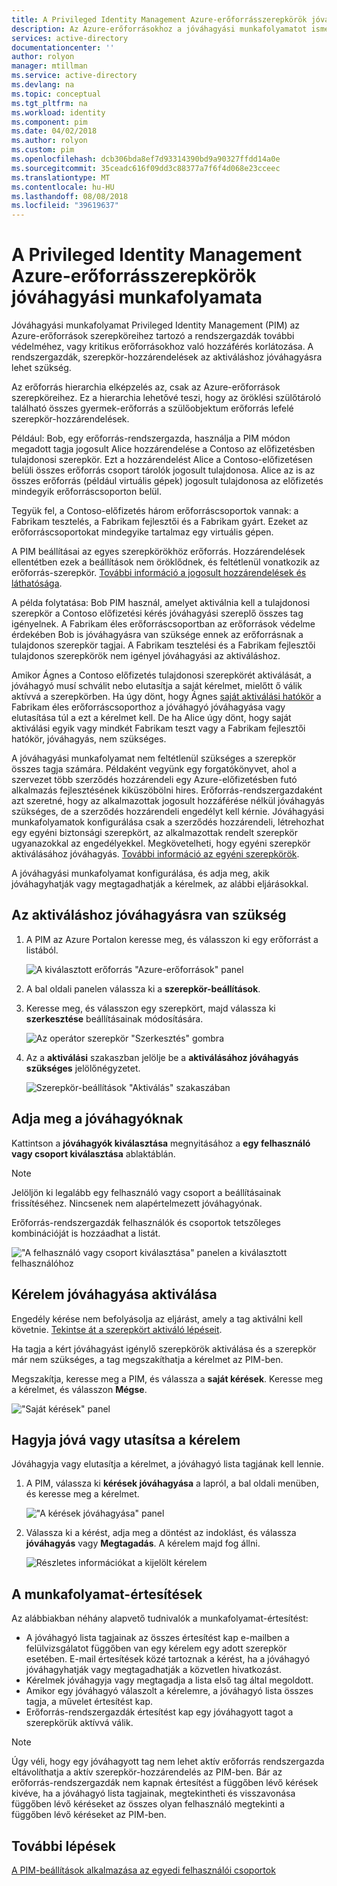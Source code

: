 ```yaml
---
title: A Privileged Identity Management Azure-erőforrásszerepkörök jóváhagyási munkafolyamata |} A Microsoft Docs
description: Az Azure-erőforrásokhoz a jóváhagyási munkafolyamatot ismerteti.
services: active-directory
documentationcenter: ''
author: rolyon
manager: mtillman
ms.service: active-directory
ms.devlang: na
ms.topic: conceptual
ms.tgt_pltfrm: na
ms.workload: identity
ms.component: pim
ms.date: 04/02/2018
ms.author: rolyon
ms.custom: pim
ms.openlocfilehash: dcb306bda8ef7d93314390bd9a90327ffdd14a0e
ms.sourcegitcommit: 35ceadc616f09dd3c88377a7f6f4d068e23cceec
ms.translationtype: MT
ms.contentlocale: hu-HU
ms.lasthandoff: 08/08/2018
ms.locfileid: "39619637"
---
```

# <a name="approval-workflow-for-azure-resource-roles-in-privileged-identity-management"></a>A Privileged Identity Management Azure-erőforrásszerepkörök jóváhagyási munkafolyamata

Jóváhagyási munkafolyamat Privileged Identity Management (PIM) az Azure-erőforrások szerepköreihez tartozó a rendszergazdák további védelméhez, vagy kritikus erőforrásokhoz való hozzáférés korlátozása. A rendszergazdák, szerepkör-hozzárendelések az aktiváláshoz jóváhagyásra lehet szükség. 

Az erőforrás hierarchia elképzelés az, csak az Azure-erőforrások szerepköreihez. Ez a hierarchia lehetővé teszi, hogy az öröklési szülőtároló található összes gyermek-erőforrás a szülőobjektum erőforrás lefelé szerepkör-hozzárendelések. 

Például: Bob, egy erőforrás-rendszergazda, használja a PIM módon megadott tagja jogosult Alice hozzárendelése a Contoso az előfizetésben tulajdonosi szerepkör. Ezt a hozzárendelést Alice a Contoso-előfizetésen belüli összes erőforrás csoport tárolók jogosult tulajdonosa. Alice az is az összes erőforrás (például virtuális gépek) jogosult tulajdonosa az előfizetés mindegyik erőforráscsoporton belül. 

Tegyük fel, a Contoso-előfizetés három erőforráscsoportok vannak: a Fabrikam tesztelés, a Fabrikam fejlesztői és a Fabrikam gyárt. Ezeket az erőforráscsoportokat mindegyike tartalmaz egy virtuális gépen.

A PIM beállításai az egyes szerepkörökhöz erőforrás. Hozzárendelések ellentétben ezek a beállítások nem öröklődnek, és feltétlenül vonatkozik az erőforrás-szerepkör. [További információ a jogosult hozzárendelések és láthatósága](pim-resource-roles-eligible-visibility.md).

A példa folytatása: Bob PIM használ, amelyet aktiválnia kell a tulajdonosi szerepkör a Contoso előfizetési kérés jóváhagyási szereplő összes tag igényelnek. A Fabrikam éles erőforráscsoportban az erőforrások védelme érdekében Bob is jóváhagyásra van szüksége ennek az erőforrásnak a tulajdonos szerepkör tagjai. A Fabrikam tesztelési és a Fabrikam fejlesztői tulajdonos szerepkörök nem igényel jóváhagyási az aktiváláshoz.

Amikor Ágnes a Contoso előfizetés tulajdonosi szerepkörét aktiválását, a jóváhagyó musí schválit nebo elutasítja a saját kérelmet, mielőtt ő válik aktívvá a szerepkörben. Ha úgy dönt, hogy Ágnes [saját aktiválási hatókör](pim-resource-roles-activate-your-roles.md#apply-just-enough-administration-practices) a Fabrikam éles erőforráscsoporthoz a jóváhagyó jóváhagyása vagy elutasítása túl a ezt a kérelmet kell. De ha Alice úgy dönt, hogy saját aktiválási egyik vagy mindkét Fabrikam teszt vagy a Fabrikam fejlesztői hatókör, jóváhagyás, nem szükséges.

A jóváhagyási munkafolyamat nem feltétlenül szükséges a szerepkör összes tagja számára. Példaként vegyünk egy forgatókönyvet, ahol a szervezet több szerződés hozzárendeli egy Azure-előfizetésben futó alkalmazás fejlesztésének kiküszöbölni hires. Erőforrás-rendszergazdaként azt szeretné, hogy az alkalmazottak jogosult hozzáférése nélkül jóváhagyás szükséges, de a szerződés hozzárendeli engedélyt kell kérnie. Jóváhagyási munkafolyamatok konfigurálása csak a szerződés hozzárendeli, létrehozhat egy egyéni biztonsági szerepkört, az alkalmazottak rendelt szerepkör ugyanazokkal az engedélyekkel. Megkövetelheti, hogy egyéni szerepkör aktiválásához jóváhagyás. [További információ az egyéni szerepkörök](pim-resource-roles-custom-role-policy.md).

A jóváhagyási munkafolyamat konfigurálása, és adja meg, akik jóváhagyhatják vagy megtagadhatják a kérelmek, az alábbi eljárásokkal.

## <a name="require-approval-to-activate"></a>Az aktiváláshoz jóváhagyásra van szükség

1. A PIM az Azure Portalon keresse meg, és válasszon ki egy erőforrást a listából.

   ![A kiválasztott erőforrás "Azure-erőforrások" panel](media/azure-pim-resource-rbac/aadpim_manage_azure_resource_some_there.png)

2. A bal oldali panelen válassza ki a **szerepkör-beállítások**.

3. Keresse meg, és válasszon egy szerepkört, majd válassza ki **szerkesztése** beállításainak módosítására.

   ![Az operátor szerepkör "Szerkesztés" gombra](media/azure-pim-resource-rbac/aadpim_rbac_role_settings_view_settings.png)

4. Az a **aktiválási** szakaszban jelölje be a **aktiválásához jóváhagyás szükséges** jelölőnégyzetet.

   ![Szerepkör-beállítások "Aktiválás" szakaszában](media/azure-pim-resource-rbac/aadpim_rbac_settings_require_approval_checkbox.png)

## <a name="specify-approvers"></a>Adja meg a jóváhagyóknak

Kattintson a **jóváhagyók kiválasztása** megnyitásához a **egy felhasználó vagy csoport kiválasztása** ablaktáblán.

>[!NOTE]
>Jelöljön ki legalább egy felhasználó vagy csoport a beállításainak frissítéséhez. Nincsenek nem alapértelmezett jóváhagyónak.

Erőforrás-rendszergazdák felhasználók és csoportok tetszőleges kombinációját is hozzáadhat a listát. 

!["A felhasználó vagy csoport kiválasztása" panelen a kiválasztott felhasználóhoz](media/azure-pim-resource-rbac/aadpim_rbac_role_settings_select_approvers.png)

## <a name="request-approval-to-activate"></a>Kérelem jóváhagyása aktiválása

Engedély kérése nem befolyásolja az eljárást, amely a tag aktiválni kell követnie. [Tekintse át a szerepkört aktiváló lépéseit](pim-resource-roles-activate-your-roles.md).

Ha tagja a kért jóváhagyást igénylő szerepkörök aktiválása és a szerepkör már nem szükséges, a tag megszakíthatja a kérelmet az PIM-ben.

Megszakítja, keresse meg a PIM, és válassza a **saját kérések**. Keresse meg a kérelmet, és válasszon **Mégse**.

!["Saját kérések" panel](media/azure-pim-resource-rbac/aadpim_rbac_role_approval_request_pending.png)

## <a name="approve-or-deny-a-request"></a>Hagyja jóvá vagy utasítsa a kérelem

Jóváhagyja vagy elutasítja a kérelmet, a jóváhagyó lista tagjának kell lennie. 

1. A PIM, válassza ki **kérések jóváhagyása** a lapról, a bal oldali menüben, és keresse meg a kérelmet.

   !["A kérések jóváhagyása" panel](media/azure-pim-resource-rbac/aadpim_rbac_approve_requests_list.png)

2. Válassza ki a kérést, adja meg a döntést az indoklást, és válassza **jóváhagyás** vagy **Megtagadás**. A kérelem majd fog állni.

   ![Részletes információkat a kijelölt kérelem](media/azure-pim-resource-rbac/aadpim_rbac_approve_request_approved.png)

## <a name="workflow-notifications"></a>A munkafolyamat-értesítések

Az alábbiakban néhány alapvető tudnivalók a munkafolyamat-értesítést:

- A jóváhagyó lista tagjainak az összes értesítést kap e-mailben a felülvizsgálatot függőben van egy kérelem egy adott szerepkör esetében. E-mail értesítések közé tartoznak a kérést, ha a jóváhagyó jóváhagyhatják vagy megtagadhatják a közvetlen hivatkozást.
- Kérelmek jóváhagyja vagy megtagadja a lista első tag által megoldott. 
- Amikor egy jóváhagyó válaszolt a kérelemre, a jóváhagyó lista összes tagja, a művelet értesítést kap. 
- Erőforrás-rendszergazdák értesítést kap egy jóváhagyott tagot a szerepkörük aktívvá válik. 

>[!Note]
>Úgy véli, hogy egy jóváhagyott tag nem lehet aktív erőforrás rendszergazda eltávolíthatja a aktív szerepkör-hozzárendelés az PIM-ben. Bár az erőforrás-rendszergazdák nem kapnak értesítést a függőben lévő kérések kivéve, ha a jóváhagyó lista tagjainak, megtekintheti és visszavonása függőben lévő kéréseket az összes olyan felhasználó megtekinti a függőben lévő kéréseket az PIM-ben. 

## <a name="next-steps"></a>További lépések

[A PIM-beállítások alkalmazása az egyedi felhasználói csoportok](pim-resource-roles-custom-role-policy.md)
